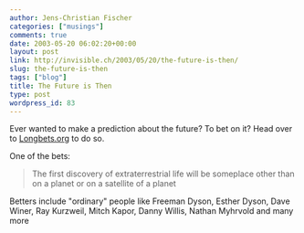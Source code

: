 ```yaml
---
author: Jens-Christian Fischer
categories: ["musings"]
comments: true
date: 2003-05-20 06:02:20+00:00
layout: post
link: http://invisible.ch/2003/05/20/the-future-is-then/
slug: the-future-is-then
tags: ["blog"]
title: The Future is Then
type: post
wordpress_id: 83
---
```


Ever wanted to make a prediction about the future? To bet on it? Head over to [Longbets.org](http://www.longbets.org/) to do so. 

One of the bets:


<blockquote>The first discovery of extraterrestrial life will be someplace other than on a planet or on a satellite of a planet</blockquote>


Betters include "ordinary" people like Freeman Dyson, Esther Dyson, Dave Winer, Ray Kurzweil, Mitch Kapor, Danny Willis, Nathan Myhrvold and many more
